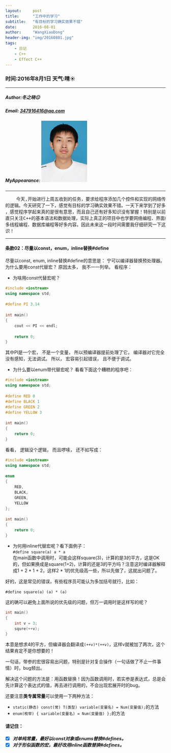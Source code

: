 ```yaml
---
layout:     post
title:      "工作中的学习"
subtitle:   "有目标的学习确实效果不错"
date:       2016-08-01
author:     "WangXiaoDong"
header-img: "img/20160801.jpg"
tags:
    - 日记
    - C++
    - Effect C++
---
```



### 时间:2016年8月1日 天气:晴:sunny:
-----
#####   Author:冬之晓:neutral_face:
#####   Email: 347916416@qq.com
#####   MyAppearance: ![MyAppearance](https://github.com/Dongzhixiao/PictureCache/raw/master/MyPicture.JPG "我的头像")
----------

<pre>
    今天,开始进行上周五收到的任务，要求给程序添加几个控件和实现的网络传输数据
的逻辑。今天研究了一下，感觉有目标的学习确实效果不错。一天下来学到了好多知识
，感觉程序学起来真的是很有意思，而且自己还有好多知识没有掌握！特别是以前我一
直只关注C++的基本语法和数据处理，实际上真正的项目中也学要网络编程、界面编程、
多线程编程、数据库编程等好多内容。因此未来这一段时间需要我仔细研究一下这些知
识！
</pre>

---------

#### 条款02：尽量以const，enum，inline替换#define

尽量以const, enum, inline替换#define的意思是： 宁可以编译器替换预处理器。
为什么要用const代替宏？ 原因太多， 我不一一列举。 看程序：

- 为啥用const代替宏呢？

```C++
#include <iostream>
using namespace std;

#define PI 3.14

int main()
{
	cout << PI << endl;

	return 0;
}       
```

其中PI是一个宏， 不是一个变量， 所以预编译器提前处理了它， 编译器对它完全没有感知，无法调试。 所以， 宏容易引起错误， 且不便于调试。 
- 为什么要以enum带代替宏呢？ 看看下面这个糟糕的程序吧：

```C++
#include <iostream>
using namespace std;

#define RED 0
#define BLACK 1
#define GREEN 2
#define YELLOW 3

int main()
{
	return 0;
}       
```

看看，  逻辑没个逻辑， 而且啰嗦， 还不如写成： 

```C++
#include <iostream>
using namespace std;

enum
{
	RED,
	BLACK,
	GREEN,
	YELLOW
};

int main()
{
	return 0;
}
```

- 为何用inline代替宏呢？看下面例子：  
`#define square(a) a * a`  
在main函数中调用时，可能会这样square(3)，计算的是3的平方，这是OK的，但如果换成是square(1+2)，计算的还是3的平方吗？注意这时编译器解释成1 + 2 * 1 + 2，这样2 * 1的优先级高一些，所以先做了，这就出问题了。

好的，这是常见的错误，有些程序员可能认为多加括号就行，比如：

`#define square(a) (a) * (a)`

这的确可以避免上面所说的优先级的问题，但万一调用时是这样写的呢？

```C++
int main()
{
    int v = 3;
    squre(++v);
}
```

本意是想求4的平方，但编译器会翻译成`(++v)*(++v)`，这样v就被加了两次，这个结果肯定不是你想要的！

一句话，带参的宏很容易出问题，特别是针对复合操作（一句话做了不止一件事情）时，bug频出。

解决这个问题的方法是：用函数替换！因为函数调用时，若实参是表达式，总是会先计算这个表达式的值，再去进行调用的，不会出现宏展开时的bug。

还要注意**类专属常量**可以使用一下两种方法：
- `static(静态) const(常) T(类型) variable(变量名) = Num(变量值);`的方法
- `enum(枚举) { variable(变量名) = Num(变量值) };`的方法

#### 请记住：
- [x] ***对单纯常量，最好以const对象或enums替换#defines。***
- [x] ***对于形似函数的宏，最好改用inline函数替换#defines。***